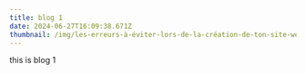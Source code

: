 ```yaml
---
title: blog 1
date: 2024-06-27T16:09:38.671Z
thumbnail: /img/les-erreurs-à-éviter-lors-de-la-création-de-ton-site-web-portfolio-03.png
---
```

t﻿his is blog 1